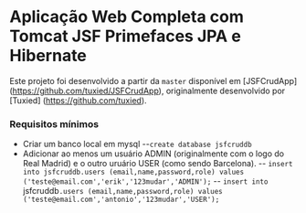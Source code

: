 # Aplicação Web Completa com Tomcat JSF Primefaces JPA e Hibernate

Este projeto foi desenvolvido a partir da `master` disponível em [JSFCrudApp] (https://github.com/tuxied/JSFCrudApp), originalmente
desenvolvido por [Tuxied] (https://github.com/tuxied).

### Requisitos mínimos
 - Criar um banco local em mysql
 --`create database jsfcruddb`
 - Adicionar ao menos um usuário ADMIN (originalmente com o logo do Real Madrid) e o outro uruário USER (como sendo Barcelona).
 -- `insert into jsfcruddb.users (email,name,password,role) values ('teste@email.com','erik','123mudar','ADMIN');`
 -- `insert into `jsfcruddb`.users (email,name,password,role) values ('teste@email.com','antonio','123mudar','USER');`
